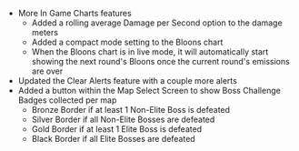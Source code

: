 - More In Game Charts features
  - Added a rolling average Damage per Second option to the damage meters
  - Added a compact mode setting to the Bloons chart
  - When the Bloons chart is in live mode, it will automatically start showing the next round's Bloons once the current round's emissions are over
- Updated the Clear Alerts feature with a couple more alerts
- Added a button within the Map Select Screen to show Boss Challenge Badges collected per map
  - Bronze Border if at least 1 Non-Elite Boss is defeated
  - Silver Border if all Non-Elite Bosses are defeated
  - Gold Border if at least 1 Elite Boss is defeated
  - Black Border if all Elite Bosses are defeated